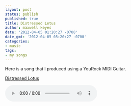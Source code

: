 ```yaml
---
layout: post
status: publish
published: true
title: Distressed Lotus
author: maxwell keyes
date: '2012-04-05 01:20:27 -0700'
date_gmt: '2012-04-05 05:20:27 -0700'
categories:
- music
tags:
- my songs
---
```


Here is a song that I produced using a YouRock MIDI Guitar.

[Distressed Lotus](./distressed-lotus.mp3)

<audio controls>
  <source src="./distressed-lotus.mp3" type="audio/mpeg">
Your browser does not support the audio element.
</audio>

